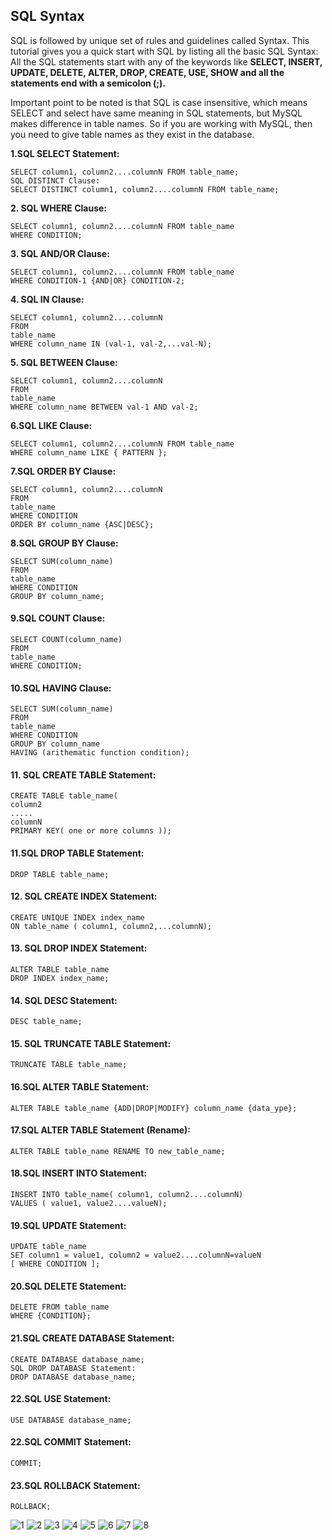 ## SQL Syntax
SQL is followed by unique set of rules and guidelines called Syntax. This tutorial gives you a quick start with SQL by listing all the basic SQL Syntax:
All the SQL statements start with any of the keywords like **SELECT, INSERT, UPDATE, DELETE, ALTER, DROP, CREATE, USE, SHOW and all the statements end with a semicolon (;).**

Important point to be noted is that SQL is case insensitive, which means SELECT and select have same meaning in SQL statements, but MySQL makes difference in table names. So if you are working with MySQL, then you need to give table names as they exist in the database.

**1.SQL SELECT Statement:**

    SELECT column1, column2....columnN FROM table_name;
    SQL DISTINCT Clause:
    SELECT DISTINCT column1, column2....columnN FROM table_name;

**2. SQL WHERE Clause:**

    SELECT column1, column2....columnN FROM table_name
    WHERE CONDITION;

 **3. SQL AND/OR Clause:**
 
    SELECT column1, column2....columnN FROM table_name
    WHERE CONDITION-1 {AND|OR} CONDITION-2;

 **4. SQL IN Clause:**
 
    SELECT column1, column2....columnN
    FROM
    table_name
    WHERE column_name IN (val-1, val-2,...val-N);

**5. SQL BETWEEN Clause:**

    SELECT column1, column2....columnN
    FROM
    table_name
    WHERE column_name BETWEEN val-1 AND val-2;

**6.SQL LIKE Clause:**

    SELECT column1, column2....columnN FROM table_name
    WHERE column_name LIKE { PATTERN };

**7.SQL ORDER BY Clause:**

    SELECT column1, column2....columnN
    FROM
    table_name
    WHERE CONDITION
    ORDER BY column_name {ASC|DESC};

**8.SQL GROUP BY Clause:**

    SELECT SUM(column_name)
    FROM
    table_name
    WHERE CONDITION
    GROUP BY column_name;

#### 9.SQL COUNT Clause:

    SELECT COUNT(column_name)
    FROM
    table_name
    WHERE CONDITION;

#### 10.SQL HAVING Clause:

    SELECT SUM(column_name)
    FROM
    table_name
    WHERE CONDITION
    GROUP BY column_name
    HAVING (arithematic function condition);

#### 11. SQL CREATE TABLE Statement:

    CREATE TABLE table_name(
    column2
    .....
    columnN
    PRIMARY KEY( one or more columns ));

#### 11.SQL DROP TABLE Statement:

    DROP TABLE table_name;

#### 12. SQL CREATE INDEX Statement:

    CREATE UNIQUE INDEX index_name
    ON table_name ( column1, column2,...columnN);

#### 13. SQL DROP INDEX Statement:

    ALTER TABLE table_name
    DROP INDEX index_name;

#### 14. SQL DESC Statement:

    DESC table_name;

#### 15. SQL TRUNCATE TABLE Statement:
   
    TRUNCATE TABLE table_name;

#### 16.SQL ALTER TABLE Statement:

    ALTER TABLE table_name {ADD|DROP|MODIFY} column_name {data_ype};

#### 17.SQL ALTER TABLE Statement (Rename):

    ALTER TABLE table_name RENAME TO new_table_name;

#### 18.SQL INSERT INTO Statement:

    INSERT INTO table_name( column1, column2....columnN)
    VALUES ( value1, value2....valueN);

#### 19.SQL UPDATE Statement:

    UPDATE table_name
    SET column1 = value1, column2 = value2....columnN=valueN
    [ WHERE CONDITION ];

#### 20.SQL DELETE Statement:
   
    DELETE FROM table_name
    WHERE {CONDITION};

#### 21.SQL CREATE DATABASE Statement:

    CREATE DATABASE database_name;
    SQL DROP DATABASE Statement:
    DROP DATABASE database_name;

#### 22.SQL USE Statement:
    
    USE DATABASE database_name;

#### 22.SQL COMMIT Statement:
    COMMIT;
  
#### 23.SQL ROLLBACK Statement:

    ROLLBACK;

![1](https://user-images.githubusercontent.com/58425689/107518037-a7f5a880-6bd6-11eb-964f-14c8b0ca4232.jpg)
![2](https://user-images.githubusercontent.com/58425689/107518044-a9bf6c00-6bd6-11eb-92d1-ef7037d74cae.jpg)
![3](https://user-images.githubusercontent.com/58425689/107518047-aaf09900-6bd6-11eb-84b2-5d44abb1af01.jpg)
![4](https://user-images.githubusercontent.com/58425689/107518049-ab892f80-6bd6-11eb-9d88-adaa3b36c18a.jpg)
![5](https://user-images.githubusercontent.com/58425689/107518052-ac21c600-6bd6-11eb-9418-d5218a0d897f.jpg)
![6](https://user-images.githubusercontent.com/58425689/107518055-acba5c80-6bd6-11eb-9a10-82a0588d6a20.jpg)
![7](https://user-images.githubusercontent.com/58425689/107518056-ad52f300-6bd6-11eb-8052-6df3091c9ed8.jpg)
![8](https://user-images.githubusercontent.com/58425689/107518057-adeb8980-6bd6-11eb-9d7c-ae156c6d17e9.jpg)
